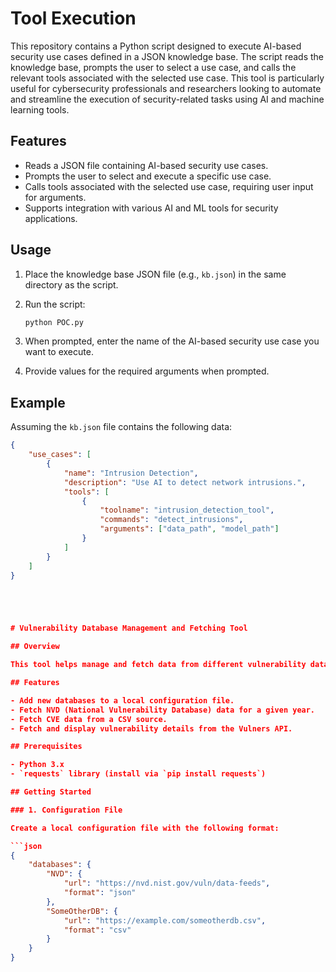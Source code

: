 # Tool Execution

This repository contains a Python script designed to execute AI-based security use cases defined in a JSON knowledge base. The script reads the knowledge base, prompts the user to select a use case, and calls the relevant tools associated with the selected use case. This tool is particularly useful for cybersecurity professionals and researchers looking to automate and streamline the execution of security-related tasks using AI and machine learning tools.

## Features

- Reads a JSON file containing AI-based security use cases.
- Prompts the user to select and execute a specific use case.
- Calls tools associated with the selected use case, requiring user input for arguments.
- Supports integration with various AI and ML tools for security applications.


## Usage

1. Place the knowledge base JSON file (e.g., `kb.json`) in the same directory as the script.
2. Run the script:

    ```bash
    python POC.py
    ```

3. When prompted, enter the name of the AI-based security use case you want to execute.
4. Provide values for the required arguments when prompted.

## Example

Assuming the `kb.json` file contains the following data:

```json
{
    "use_cases": [
        {
            "name": "Intrusion Detection",
            "description": "Use AI to detect network intrusions.",
            "tools": [
                {
                    "toolname": "intrusion_detection_tool",
                    "commands": "detect_intrusions",
                    "arguments": ["data_path", "model_path"]
                }
            ]
        }
    ]
}





# Vulnerability Database Management and Fetching Tool

## Overview

This tool helps manage and fetch data from different vulnerability databases. It supports adding new databases to a local configuration file and fetching vulnerability data from selected sources.

## Features

- Add new databases to a local configuration file.
- Fetch NVD (National Vulnerability Database) data for a given year.
- Fetch CVE data from a CSV source.
- Fetch and display vulnerability details from the Vulners API.

## Prerequisites

- Python 3.x
- `requests` library (install via `pip install requests`)

## Getting Started

### 1. Configuration File

Create a local configuration file with the following format:

```json
{
    "databases": {
        "NVD": {
            "url": "https://nvd.nist.gov/vuln/data-feeds",
            "format": "json"
        },
        "SomeOtherDB": {
            "url": "https://example.com/someotherdb.csv",
            "format": "csv"
        }
    }
}
